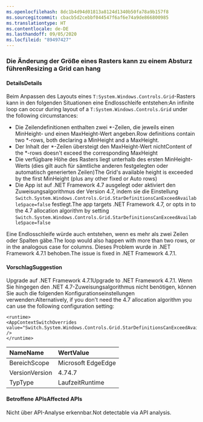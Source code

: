 ```yaml
---
ms.openlocfilehash: 8dc1b4d94d01813a8124d1340b50fa78a9b157f8
ms.sourcegitcommit: cbacb5d2cebbf044547f6af6e74a9de866800985
ms.translationtype: HT
ms.contentlocale: de-DE
ms.lasthandoff: 09/05/2020
ms.locfileid: "89497427"
---
```

### <a name="resizing-a-grid-can-hang"></a><span data-ttu-id="a74ee-101">Die Änderung der Größe eines Rasters kann zu einem Absturz führen</span><span class="sxs-lookup"><span data-stu-id="a74ee-101">Resizing a Grid can hang</span></span>

#### <a name="details"></a><span data-ttu-id="a74ee-102">Details</span><span class="sxs-lookup"><span data-stu-id="a74ee-102">Details</span></span>

<span data-ttu-id="a74ee-103">Beim Anpassen des Layouts eines <code>T:System.Windows.Controls.Grid</code>-Rasters kann in den folgenden Situationen eine Endlosschleife entstehen:</span><span class="sxs-lookup"><span data-stu-id="a74ee-103">An infinite loop can occur during layout of a <code>T:System.Windows.Controls.Grid</code> under the following circumstances:</span></span><ul><li><span data-ttu-id="a74ee-104">Die Zeilendefinitionen enthalten zwei \*-Zeilen, die jeweils einen MinHeight- und einen MaxHeight-Wert angeben.</span><span class="sxs-lookup"><span data-stu-id="a74ee-104">Row definitions contain two \*-rows, both declaring a MinHeight and a MaxHeight.</span></span></li><li><span data-ttu-id="a74ee-105">Der Inhalt der \*-Zeilen übersteigt den MaxHeight-Wert nicht</span><span class="sxs-lookup"><span data-stu-id="a74ee-105">Content of the \*-rows doesn't exceed the corresponding MaxHeight</span></span></li><li><span data-ttu-id="a74ee-106">Die verfügbare Höhe des Rasters liegt unterhalb des ersten MinHeight-Werts (dies gilt auch für sämtliche anderen festgelegten oder automatisch generierten Zeilen)</span><span class="sxs-lookup"><span data-stu-id="a74ee-106">The Grid's available height is exceeded by the first MinHeight (plus any other fixed or Auto rows)</span></span></li><li><span data-ttu-id="a74ee-107">Die App ist auf .NET Framework 4.7 ausgelegt oder aktiviert den Zuweisungsalgorithmus der Version 4.7, indem sie die Einstellung <code>Switch.System.Windows.Controls.Grid.StarDefinitionsCanExceedAvailableSpace=false</code> festlegt.</span><span class="sxs-lookup"><span data-stu-id="a74ee-107">The app targets .NET Framework 4.7, or opts in to the 4.7 allocation algorithm by setting <code>Switch.System.Windows.Controls.Grid.StarDefinitionsCanExceedAvailableSpace=false</code></span></span></li></ul><span data-ttu-id="a74ee-108">Eine Endlosschleife würde auch entstehen, wenn es mehr als zwei Zeilen oder Spalten gäbe.</span><span class="sxs-lookup"><span data-stu-id="a74ee-108">The loop would also happen with more than two rows, or in the analogous case for columns.</span></span> <span data-ttu-id="a74ee-109">Dieses Problem wurde in .NET Framework 4.7.1 behoben.</span><span class="sxs-lookup"><span data-stu-id="a74ee-109">The issue is fixed in .NET Framework 4.7.1.</span></span>

#### <a name="suggestion"></a><span data-ttu-id="a74ee-110">Vorschlag</span><span class="sxs-lookup"><span data-stu-id="a74ee-110">Suggestion</span></span>

<span data-ttu-id="a74ee-111">Upgrade auf .NET Framework 4.7.1</span><span class="sxs-lookup"><span data-stu-id="a74ee-111">Upgrade to .NET Framework 4.7.1.</span></span>  <span data-ttu-id="a74ee-112">Wenn Sie hingegen den .NET 4.7-Zuweisungsalgorithmus nicht benötigen, können Sie auch die folgenden Konfigurationseinstellungen verwenden:</span><span class="sxs-lookup"><span data-stu-id="a74ee-112">Alternatively, if you don't need the 4.7 allocation algorithm you can use the following configuration setting:</span></span><pre><code class="lang-xml">&lt;runtime&gt;&#13;&#10;&lt;AppContextSwitchOverrides value=&quot;Switch.System.Windows.Controls.Grid.StarDefinitionsCanExceedAvailableSpace=true&quot; /&gt;&#13;&#10;&lt;/runtime&gt;&#13;&#10;</code></pre>

| <span data-ttu-id="a74ee-113">Name</span><span class="sxs-lookup"><span data-stu-id="a74ee-113">Name</span></span>    | <span data-ttu-id="a74ee-114">Wert</span><span class="sxs-lookup"><span data-stu-id="a74ee-114">Value</span></span>       |
|:--------|:------------|
| <span data-ttu-id="a74ee-115">Bereich</span><span class="sxs-lookup"><span data-stu-id="a74ee-115">Scope</span></span>   |<span data-ttu-id="a74ee-116">Microsoft Edge</span><span class="sxs-lookup"><span data-stu-id="a74ee-116">Edge</span></span>|
|<span data-ttu-id="a74ee-117">Version</span><span class="sxs-lookup"><span data-stu-id="a74ee-117">Version</span></span>|<span data-ttu-id="a74ee-118">4.7</span><span class="sxs-lookup"><span data-stu-id="a74ee-118">4.7</span></span>|
|<span data-ttu-id="a74ee-119">Typ</span><span class="sxs-lookup"><span data-stu-id="a74ee-119">Type</span></span>|<span data-ttu-id="a74ee-120">Laufzeit</span><span class="sxs-lookup"><span data-stu-id="a74ee-120">Runtime</span></span>|

#### <a name="affected-apis"></a><span data-ttu-id="a74ee-121">Betroffene APIs</span><span class="sxs-lookup"><span data-stu-id="a74ee-121">Affected APIs</span></span>

<span data-ttu-id="a74ee-122">Nicht über API-Analyse erkennbar.</span><span class="sxs-lookup"><span data-stu-id="a74ee-122">Not detectable via API analysis.</span></span>

<!--

#### Affected APIs

Not detectable via API analysis.

-->
